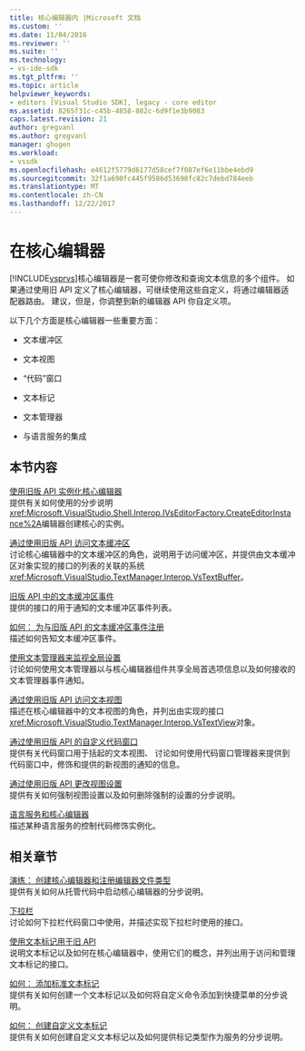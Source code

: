 ```yaml
---
title: 核心编辑器内 |Microsoft 文档
ms.custom: ''
ms.date: 11/04/2016
ms.reviewer: ''
ms.suite: ''
ms.technology:
- vs-ide-sdk
ms.tgt_pltfrm: ''
ms.topic: article
helpviewer_keywords:
- editors [Visual Studio SDK], legacy - core editor
ms.assetid: 8265f31c-c45b-4858-882c-6d9f1e3b9083
caps.latest.revision: 21
author: gregvanl
ms.author: gregvanl
manager: ghogen
ms.workload:
- vssdk
ms.openlocfilehash: e4612f5779d6177d58cef7f087ef6e11bbe4ebd9
ms.sourcegitcommit: 32f1a690fc445f9586d53698fc82c7debd784eeb
ms.translationtype: MT
ms.contentlocale: zh-CN
ms.lasthandoff: 12/22/2017
---
```

# <a name="inside-the-core-editor"></a>在核心编辑器
[!INCLUDE[vsprvs](../code-quality/includes/vsprvs_md.md)]核心编辑器是一套可使你修改和查询文本信息的多个组件。 如果通过使用旧 API 定义了核心编辑器，可继续使用这些自定义，将通过编辑器适配器路由。 建议，但是，你调整到新的编辑器 API 你自定义项。  
  
 以下几个方面是核心编辑器一些重要方面：  
  
-   文本缓冲区  
  
-   文本视图  
  
-   “代码”窗口  
  
-   文本标记  
  
-   文本管理器  
  
-   与语言服务的集成  
  
## <a name="in-this-section"></a>本节内容  
 [使用旧版 API 实例化核心编辑器](../extensibility/instantiating-the-core-editor-by-using-the-legacy-api.md)  
 提供有关如何使用的分步说明<xref:Microsoft.VisualStudio.Shell.Interop.IVsEditorFactory.CreateEditorInstance%2A>编辑器创建核心的实例。  
  
 [通过使用旧版 API 访问文本缓冲区](../extensibility/accessing-the-text-buffer-by-using-the-legacy-api.md)  
 讨论核心编辑器中的文本缓冲区的角色，说明用于访问缓冲区，并提供由文本缓冲区对象实现的接口的列表的关联的系统<xref:Microsoft.VisualStudio.TextManager.Interop.VsTextBuffer>。  
  
 [旧版 API 中的文本缓冲区事件](../extensibility/text-buffer-events-in-the-legacy-api.md)  
 提供的接口的用于通知的文本缓冲区事件列表。  
  
 [如何： 为与旧版 API 的文本缓冲区事件注册](../extensibility/how-to-register-for-text-buffer-events-with-the-legacy-api.md)  
 描述如何告知文本缓冲区事件。  
  
 [使用文本管理器来监视全局设置](../extensibility/using-the-text-manager-to-monitor-global-settings.md)  
 讨论如何使用文本管理器以与核心编辑器组件共享全局首选项信息以及如何接收的文本管理器事件通知。  
  
 [通过使用旧版 API 访问文本视图](../extensibility/accessing-thetext-view-by-using-the-legacy-api.md)  
 描述在核心编辑器中的文本视图的角色，并列出由实现的接口<xref:Microsoft.VisualStudio.TextManager.Interop.VsTextView>对象。  
  
 [通过使用旧版 API 的自定义代码窗口](../extensibility/customizing-code-windows-by-using-the-legacy-api.md)  
 提供有关代码窗口用于括起的文本视图、 讨论如何使用代码窗口管理器来提供到代码窗口中，修饰和提供的新视图的通知的信息。  
  
 [通过使用旧版 API 更改视图设置](../extensibility/changing-view-settings-by-using-the-legacy-api.md)  
 提供有关如何强制视图设置以及如何删除强制的设置的分步说明。  
  
 [语言服务和核心编辑器](../extensibility/language-services-and-the-core-editor.md)  
 描述某种语言服务的控制代码修饰实例化。  
  
## <a name="related-sections"></a>相关章节  
 [演练： 创建核心编辑器和注册编辑器文件类型](../extensibility/walkthrough-creating-a-core-editor-and-registering-an-editor-file-type.md)  
 提供有关如何从托管代码中启动核心编辑器的分步说明。  
  
 [下拉栏](../extensibility/drop-down-bar.md)  
 讨论如何下拉栏代码窗口中使用，并描述实现下拉栏时使用的接口。  
  
 [使用文本标记用于旧 API](../extensibility/using-text-markers-with-the-legacy-api.md)  
 说明文本标记以及如何在核心编辑器中，使用它们的概念，并列出用于访问和管理文本标记的接口。  
  
 [如何： 添加标准文本标记](../extensibility/how-to-add-standard-text-markers.md)  
 提供有关如何创建一个文本标记以及如何将自定义命令添加到快捷菜单的分步说明。  
  
 [如何： 创建自定义文本标记](../extensibility/how-to-create-custom-text-markers.md)  
 提供有关如何创建自定义文本标记以及如何提供标记类型作为服务的分步说明。
